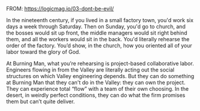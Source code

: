 
FROM: https://logicmag.io/03-dont-be-evil/


In the nineteenth century, if you lived in a small factory town, you'd work six days a week through Saturday. Then on Sunday, you'd go to church, and the bosses would sit up front, the middle managers would sit right behind them, and all the workers would sit in the back. You'd literally rehearse the order of the factory. You’d show, in the church, how you oriented all of your labor toward the glory of God.

At Burning Man, what you’re rehearsing is project-based collaborative labor. Engineers flowing in from the Valley are literally acting out the social structures on which Valley engineering depends. But they can do something at Burning Man that they can't do in the Valley: they can own the project. They can experience total “flow” with a team of their own choosing. In the desert, in weirdly perfect conditions, they can do what the firm promises them but can’t quite deliver.
